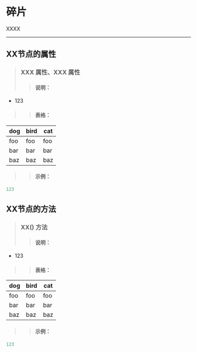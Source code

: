 # 碎片
XXXX
***

## XX节点的属性
> ### XXX 属性、XXX 属性
>> #### 说明：
* 123

>> #### 表格：
dog | bird | cat
----|------|----
foo | foo  | foo
bar | bar  | bar
baz | baz  | baz

>> #### 示例：
```javascript
123
```

## XX节点的方法
> ### XX() 方法
>> #### 说明：
* 123

>> #### 表格：
dog | bird | cat
----|------|----
foo | foo  | foo
bar | bar  | bar
baz | baz  | baz

>> #### 示例：
```javascript
123
```
